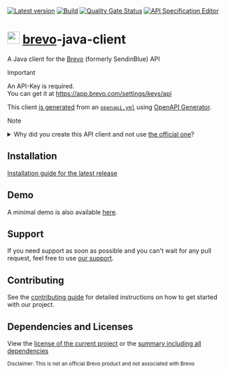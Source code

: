 [![Latest version](https://img.shields.io/maven-central/v/software.xdev/brevo-java-client?logo=apache%20maven)](https://mvnrepository.com/artifact/software.xdev/brevo-java-client)
[![Build](https://img.shields.io/github/actions/workflow/status/xdev-software/brevo-java-client/check-build.yml?branch=develop)](https://github.com/xdev-software/brevo-java-client/actions/workflows/check-build.yml?query=branch%3Adevelop)
[![Quality Gate Status](https://sonarcloud.io/api/project_badges/measure?project=xdev-software_brevo-java-client&metric=alert_status)](https://sonarcloud.io/dashboard?id=xdev-software_brevo-java-client)
[![API Specification Editor](https://img.shields.io/badge/API--Spec-Editor-85ea2d?logo=swagger)](https://editor.swagger.io/?url=https://raw.githubusercontent.com/xdev-software/brevo-java-client/develop/openapi/openapi.yml)

# <img src="https://corp-backend.brevo.com/wp-content/uploads/2023/05/favicon.svg" height="28" /> [brevo](https://www.brevo.com/?r=t)-java-client

A Java client for the [Brevo](https://www.brevo.com/?r=t) (formerly SendinBlue) API

> [!IMPORTANT]
> An API-Key is required.<br/>
> You can get it at https://app.brevo.com/settings/keys/api

This client [is generated](./brevo-java-client/pom.xml) from an [``openapi.yml``](./openapi/openapi.yml) using [OpenAPI Generator](https://openapi-generator.tech/).

> [!NOTE]
> <details><summary>Why did you create this API client and not use <a href="https://github.com/sendinblue/APIv3-java-library">the official one</a>?</summary>
>
> We had some problems (as of March 2024) with the "official" client:
> * The client looks seriously outdated:
>   * it is still called "SendinBlue"
>   * was last updated over a year ago and there was no activity (on issues/PR) since then
>   * There is at least one CVE in the underlying HTTP client
> * It looks like there are problems with the underlying dependencies:
>   * ``maven-gpg-plugin`` is declared as compile dependency
>   * There is a [dependency for Java 7](https://www.threeten.org/threetenbp/) however the client is built for Java 8+
> * ...
>
> </details>

## Installation
[Installation guide for the latest release](https://github.com/xdev-software/brevo-java-client/releases/latest#Installation)

## Demo
A minimal demo is also available [here](./brevo-java-client-demo/src/main/java/software/xdev/Application.java).

## Support
If you need support as soon as possible and you can't wait for any pull request, feel free to use [our support](https://xdev.software/en/services/support).

## Contributing
See the [contributing guide](./CONTRIBUTING.md) for detailed instructions on how to get started with our project.

## Dependencies and Licenses
View the [license of the current project](LICENSE) or the [summary including all dependencies](https://xdev-software.github.io/brevo-java-client/dependencies)

<sub>Disclaimer: This is not an official Brevo product and not associated with Brevo</sub>
